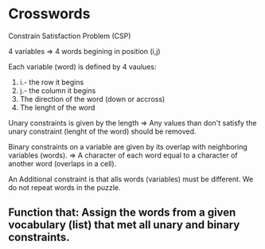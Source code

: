 # Crosswords

Constrain Satisfaction Problem (CSP)



4 variables => 4 words begining in position (i,j)

Each variable (word) is defined by  4 vaulues:
1. i.- the row it begins
2. j.- the column it begins
3. The direction of the word (down or accross)
4. The lenght of the word

Unary constraints is given by the length 
=> Any values than don't satisfy the unary constraint (lenght of the word) should be removed.

Binary constraints on a variable are given by its overlap with neighboring variables (words).
=> A character of each word equal to a character of another word (overlaps in a cell).

An Additional constraint is that alls words (variables) must be different. We do not repeat words in the puzzle.

## Function that:  Assign the words from a given vocabulary (list) that met all unary and binary constraints.





